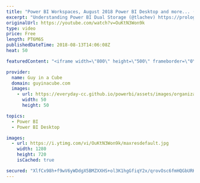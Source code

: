 ```yaml
---
title: "Power BI Workspaces, August 2018 Power BI Desktop and more... (August 13, 2018)"
excerpt: "Understanding Power BI Dual Storage (@tlachev) https://prologika.com/understanding-power-bi-dual-storage/  Convert from Seconds to Minutes with a DAX Measure (@GilbertQue) https://www.fourmoo.com/2018/08/07/convert-from-seconds-to-minutes-with-a-dax-measure/  Choosing font color based on background color"
originalUrl: https://youtube.com/watch?v=OuKtN3Won9k
type: video
price: Free
length: PT6M6S
publishedDateTime: 2018-08-13T14:06:08Z
heat: 50

featuredContent: "<iframe width=\"800\" height=\"500\" frameborder=\"0\" src=\"https://www.youtube.com/embed/OuKtN3Won9k\" allow=\"accelerometer; autoplay; encrypted-media; gyroscope; picture-in-picture\" allowfullscreen></iframe>"

provider:
  name: Guy in a Cube
  domain: guyinacube.com
  images:
    - url: https://everyday-cc.github.io/powerbi/assets/images/organizations/guyinacube.com-50x50.jpg
      width: 50
      height: 50

topics:
  - Power BI
  - Power BI Desktop

images:
  - url: https://i.ytimg.com/vi/OuKtN3Won9k/maxresdefault.jpg
    width: 1280
    height: 720
    isCached: true

secured: "XlfCx98h+f9wV6yWDdgX5BMZXXHS+ol3K1hgGfiqY2x/qrovOsc6fmHQGbURKWDHLBMYjrbnCSuTum0QFipXRBzS5rtS2DdHtknODbAdXL18p03wLiOUgsLRVtYqbBKwUSKYOkTY5yZtQDLwojLg37b91tIEZIeAB01UADGDNrRWupp7D0lxJ2Z0tnILrHAr2g/lX1lEdw1SVB55PSvMCtd/ePAMHoj9PaOAcZZdnSOLmxZjGKJfBJ677Za/mYR5Z7L0kIYyY8XxDk02rJqSeV8OZPdXlGiOd4Mkib21hJReYhegvteNVl2Og5/z/Z2T6FRbYGx3XwTT0HGFhP59AeDMUMdSuJc3OdOhGTzdtz9qaxT41RQDiklJzmzjRES4ujKt7eXnIynJTBTuLobv2XA8Pc3/OvIfLYsEU3/vTDM=;atR1IW/NyB3vrG8Qwg915Q=="
---
```


